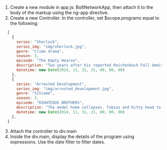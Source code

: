 
1. Create a new module in app.js: BoltNetworkApp, then attach it to the body of the markup using the ng-app directive.
2. Create a new Controller. In the controller, set $scope.programs equal to the following:
  ```Javascript
    [
      {
        series: "Sherlock",
        series_img: "img/sherlock.jpg",
        genre: "Crime drama",
        season: 3,
        episode: "The Empty Hearse",
        description: "Two years after his reported Reichenbach Fall demise, Sherlock, who has been cleared of all fraud charges against him, returns with Mycroft's help to a London under threat of terrorist attack. John has moved on and has a girlfriend, Mary Morstan. Sherlock enlists Molly to assist him, but when John is kidnapped by unknown assailants and is rescued by Sherlock and Mary, John returns to help find the terrorists and an underground plot to blow up the Houses of Parliament during an all night sitting on Guy Fawkes Night.",
        datetime: new Date(2014, 11, 31, 21, 00, 00, 00)
      },
      {
        series: "Arrested Development",
        series_img: "img/arrested_development.jpg",
        genre: "Sitcome",
        season: 2,
        episode: "RIGHTEOUS BROTHERS",
        description: "The model home collapses. Tobias and Kitty head to Las Vegas together.",
        datetime: new Date(2014, 11, 31, 21, 00, 00, 00)
      },
    ]
  ```
3. Attach the controller to div.main
4. Inside the div.main, display the details of the program using expressions. Use the date filter to filter dates.
